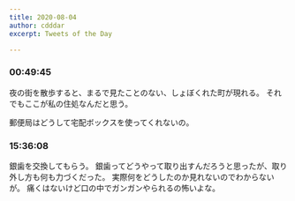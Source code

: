 ```yaml
---
title: 2020-08-04
author: cdddar
excerpt: Tweets of the Day

---
```


### 00:49:45

夜の街を散歩すると、まるで見たことのない、しょぼくれた町が現れる。
それでもここが私の住処なんだと思う。

郵便局はどうして宅配ボックスを使ってくれないの。

### 15:36:08

銀歯を交換してもらう。
銀歯ってどうやって取り出すんだろうと思ったが、取り外し方も何も力づくだった。
実際何をどうしたのか見れないのでわからないが。
痛くはないけど口の中でガンガンやられるの怖いよな。

